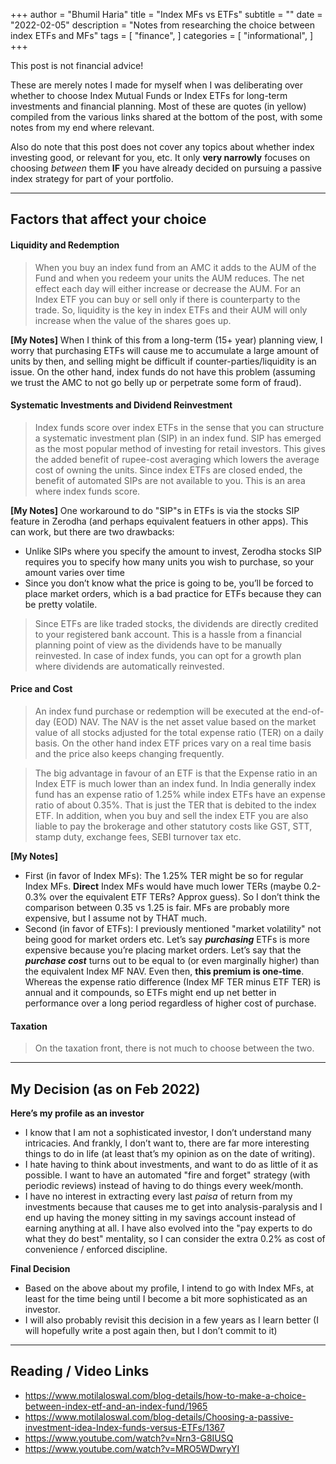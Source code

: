 +++
author = "Bhumil Haria"
title = "Index MFs vs ETFs"
subtitle = ""
date = "2022-02-05"
description = "Notes from researching the choice between index ETFs and MFs"
tags = [
    "finance",
]
categories = [
    "informational",
]
+++


This post is not financial advice!

These are merely notes I made for myself when I was deliberating over whether to choose Index Mutual Funds or Index ETFs for long-term investments and financial planning. Most of these are quotes (in yellow) compiled from the various links shared at the bottom of the post, with some notes from my end where relevant.

Also do note that this post does not cover any topics about whether index investing good, or relevant for you, etc. It only **very narrowly** focuses on choosing *between* them **IF** you have already decided on pursuing a passive index strategy for part of your portfolio.



---

## Factors that affect your choice

#### Liquidity and Redemption

> When you buy an index fund from an AMC it adds to the AUM of the Fund and when you redeem your units the AUM reduces. The net effect each day will either increase or decrease the AUM. For an Index ETF you can buy or sell only if there is counterparty to the trade. So, liquidity is the key in index ETFs and their AUM will only increase when the value of the shares goes up.

**[My Notes]** When I think of this from a long-term (15+ year) planning view, I worry that purchasing ETFs will cause me to accumulate a large amount of units by then, and selling might be difficult if counter-parties/liquidity is an issue. On the other hand, index funds do not have this problem (assuming we trust the AMC to not go belly up or perpetrate some form of fraud).


#### Systematic Investments and Dividend Reinvestment

> Index funds score over index ETFs in the sense that you can structure a systematic investment plan (SIP) in an index fund. SIP has emerged as the most popular method of investing for retail investors. This gives the added benefit of rupee-cost averaging which lowers the average cost of owning the units. Since index ETFs are closed ended, the benefit of automated SIPs are not available to you. This is an area where index funds score.

**[My Notes]** One workaround to do "SIP"s in ETFs is via the stocks SIP feature in Zerodha (and perhaps equivalent featuers in other apps). This can work, but there are two drawbacks:
- Unlike SIPs where you specify the amount to invest, Zerodha stocks SIP requires you to specify how many units you wish to purchase, so your amount varies over time
- Since you don’t know what the price is going to be, you’ll be forced to place market orders, which is a bad practice for ETFs because they can be pretty volatile.

> Since ETFs are like traded stocks, the dividends are directly credited to your registered bank account. This is a hassle from a financial planning point of view as the dividends have to be manually reinvested. In case of index funds, you can opt for a growth plan where dividends are automatically reinvested.


#### Price and Cost
> An index fund purchase or redemption will be executed at the end-of-day (EOD) NAV. The NAV is the net asset value based on the market value of all stocks adjusted for the total expense ratio (TER) on a daily basis. On the other hand index ETF prices vary on a real time basis and the price also keeps changing frequently.

> The big advantage in favour of an ETF is that the Expense ratio in an Index ETF is much lower than an index fund. In India generally index fund has an expense ratio of 1.25% while index ETFs have an expense ratio of about 0.35%. That is just the TER that is debited to the index ETF. In addition, when you buy and sell the index ETF you are also liable to pay the brokerage and other statutory costs like GST, STT, stamp duty, exchange fees, SEBI turnover tax etc.

**[My Notes]**
- First (in favor of Index MFs): The 1.25% TER might be so for regular Index MFs. **Direct** Index MFs would have much lower TERs (maybe 0.2-0.3% over the equivalent ETF TERs? Approx guess). So I don’t think the comparison between 0.35 vs 1.25 is fair. MFs are probably more expensive, but I assume not by THAT much.
- Second (in favor of ETFs): I previously mentioned "market volatility" not being good for market orders etc. Let’s say ***purchasing*** ETFs is more expensive because you’re placing market orders. Let’s say that the ***purchase cost*** turns out to be equal to (or even marginally higher) than the equivalent Index MF NAV. Even then, **this premium is one-time**. Whereas the expense ratio difference (Index MF TER minus ETF TER) is annual and it compounds, so ETFs might end up net better in performance over a long period regardless of higher cost of purchase.


#### Taxation
> On the taxation front, there is not much to choose between the two.

---

## My Decision (as on Feb 2022)

**Here’s my profile as an investor**
- I know that I am not a sophisticated investor, I don’t understand many intricacies. And frankly, I don’t want to, there are far more interesting things to do in life (at least that’s my opinion as on the date of writing).
- I hate having to think about investments, and want to do as little of it as possible. I want to have an automated "fire and forget" strategy (with periodic reviews) instead of having to do things every week/month.
- I have no interest in extracting every last *paisa* of return from my investments because that causes me to get into analysis-paralysis and I end up having the money sitting in my savings account instead of earning anything at all. I have also evolved into the "pay experts to do what they do best" mentality, so I can consider the extra 0.2% as cost of convenience / enforced discipline.

**Final Decision**
- Based on the above about my profile, I intend to go with Index MFs, at least for the time being until I become a bit more sophisticated as an investor.
- I will also probably revisit this decision in a few years as I learn better (I will hopefully write a post again then, but I don’t commit to it)

---

## Reading / Video Links

- https://www.motilaloswal.com/blog-details/how-to-make-a-choice-between-index-etf-and-an-index-fund/1965
- https://www.motilaloswal.com/blog-details/Choosing-a-passive-investment-idea-Index-funds-versus-ETFs/1367
- https://www.youtube.com/watch?v=Nrn3-G8IUSQ
- https://www.youtube.com/watch?v=MRO5WDwryYI